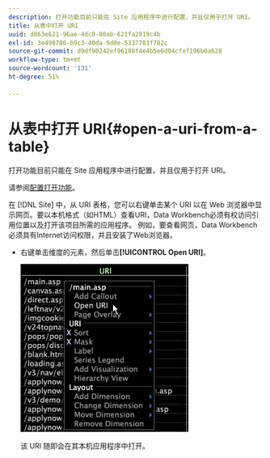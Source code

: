 ```yaml
---
description: 打开功能目前只能在 Site 应用程序中进行配置，并且仅用于打开 URI。
title: 从表中打开 URI
uuid: d863e621-96ae-4dc0-80ab-621fa2019c4b
exl-id: 3e498786-b9c3-40da-9d0e-5337783f782c
source-git-commit: d9df90242ef96188f4e4b5e6d04cfef196b0a628
workflow-type: tm+mt
source-wordcount: '131'
ht-degree: 51%

---
```


# 从表中打开 URI{#open-a-uri-from-a-table}

打开功能目前只能在 Site 应用程序中进行配置，并且仅用于打开 URI。

请参阅[配置打开功能](../../../../home/c-get-started/c-intf-anlys-ftrs/c-config-open-funct.md#concept-854e6dc8bef34e6aa4ccfb7a8929af4d)。

在 [!DNL Site] 中，从 URI 表格，您可以右键单击某个 URI 以在 Web 浏览器中显示网页。要以本机格式（如HTML）查看URI，Data Workbench必须有权访问引用位置以及打开该项目所需的应用程序。 例如，要查看网页，Data Workbench必须具有Internet访问权限，并且安装了Web浏览器。

* 右键单击维度的元素，然后单击&#x200B;**[!UICONTROL Open URI]**。

   ![](assets/mnu_Table_OpenURI.png)

   该 URI 随即会在其本机应用程序中打开。
